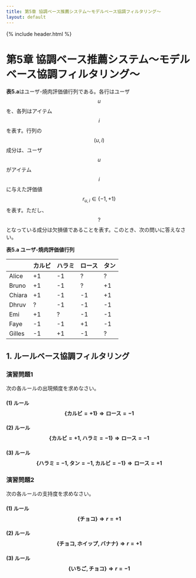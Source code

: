 ```yaml
---
title: 第5章 協調ベース推薦システム～モデルベース協調フィルタリング～
layout: default
---
```


{% include header.html %}

# 第5章 協調ベース推薦システム～モデルベース協調フィルタリング～

**表5.a**はユーザ-焼肉評価値行列である。各行はユーザ$$u$$を、各列はアイテム$$i$$を表す。行列の$$(u, i)$$成分は、ユーザ$$u$$がアイテム$$i$$に与えた評価値$$r_{u,i} \in \{-1, +1\}$$を表す。ただし、$$?$$となっている成分は欠損値であることを表す。このとき、次の問いに答えなさい。

**表5.a ユーザ-焼肉評価値行列**

|  | カルビ | ハラミ | ロース | タン |
| ----- | -- | -- | - | - |
| Alice | +1 | -1 | ? | ? |
| Bruno | +1 | -1 | ? | +1 |
| Chiara | +1 | -1 | -1 | +1 |
| Dhruv | ? | -1 | -1 | -1 |
| Emi | +1 | ? | -1 | -1 |
| Faye | -1 | -1 | +1 | -1 |
| Gilles | -1 | +1 | -1 | ? |

## 1. ルールベース協調フィルタリング

### 演習問題1
次の各ルールの出現頻度を求めなさい。

#### (1) ルール$$\{\text{カルビ} = +1\} \Rightarrow \text{ロース} = -1$$

#### (2) ルール$$\{\text{カルビ} = +1, \text{ハラミ} = -1\} \Rightarrow \text{ロース} = -1$$

#### (3) ルール$$\{\text{ハラミ} = -1, \text{タン} = -1, \text{カルビ} = -1\} \Rightarrow \text{ロース} = +1$$

### 演習問題2
次の各ルールの支持度を求めなさい。

#### (1) ルール$$\{\text{チョコ}\} \Rightarrow r = +1$$

#### (2) ルール$$\{\text{チョコ}, \text{ホイップ}, \text{バナナ}\} \Rightarrow r = +1$$

#### (3) ルール$$\{\text{いちご}, \text{チョコ}\} \Rightarrow r = -1$$
